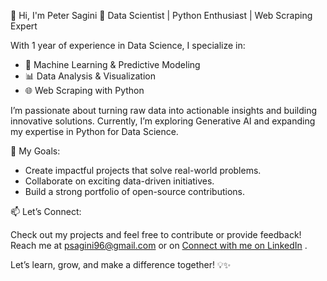 👋 Hi, I'm Peter Sagini
🌟 Data Scientist | Python Enthusiast | Web Scraping Expert

With 1 year of experience in Data Science, I specialize in:

<ul>
  <li>🧠 Machine Learning & Predictive Modeling</li>
  <li>📊 Data Analysis & Visualization</li>
  <li>🌐 Web Scraping with Python</li>
</ul>

I’m passionate about turning raw data into actionable insights and building innovative solutions. Currently, I’m exploring Generative AI and expanding my expertise in Python for Data Science.

🚀 My Goals:

<ul>
  <li>Create impactful projects that solve real-world problems.</li>
  <li>Collaborate on exciting data-driven initiatives.</li>
  <li>Build a strong portfolio of open-source contributions.</li>
</ul>

📫 Let’s Connect:

Check out my projects and feel free to contribute or provide feedback!
Reach me at psagini96@gmail.com or on <a href="https://www.linkedin.com/in/peter-sagini-b33088235/" target="_blank">Connect with me on LinkedIn</a>
.

Let’s learn, grow, and make a difference together! 💡✨

